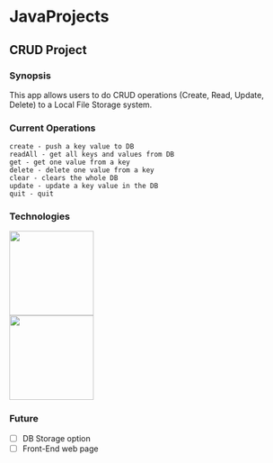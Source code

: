 # JavaProjects

## CRUD Project
### Synopsis
This app allows users to do CRUD operations (Create, Read, Update, Delete) to a Local File Storage system.

### Current Operations
```
create - push a key value to DB
readAll - get all keys and values from DB
get - get one value from a key
delete - delete one value from a key
clear - clears the whole DB
update - update a key value in the DB
quit - quit
```

### Technologies
<img src="https://github.com/chriswill88/JavaProjects/assets/46333279/352ec8f7-ed1d-4bfa-a8ac-7b9a599d8a04"  width="150" >\
<img src="https://github.com/chriswill88/JavaProjects/assets/46333279/3d93dc00-5c96-4575-993f-4d2580044728"  width="150" >


### Future
- [ ] DB Storage option
- [ ] Front-End web page

